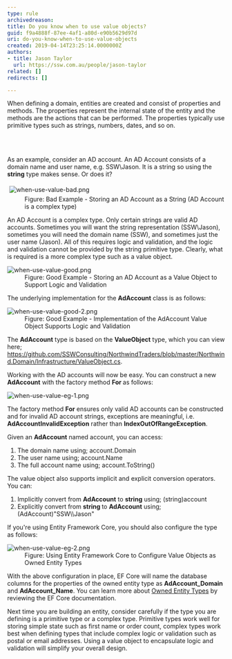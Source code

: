 ```yaml
---
type: rule
archivedreason: 
title: Do you know when to use value objects?
guid: f9a4888f-87ee-4af1-a80d-e90b5629d97d
uri: do-you-know-when-to-use-value-objects
created: 2019-04-14T23:25:14.0000000Z
authors:
- title: Jason Taylor
  url: https://ssw.com.au/people/jason-taylor
related: []
redirects: []

---
```



<p class="ssw15-rteElement-P">When defining a domain, entities are created and consist of properties and methods. The properties represent the internal state of the entity and the methods are the actions that can be performed. The properties typically use primitive types such as strings, numbers, dates, and so on.​​<br></p>
<br><excerpt class='endintro'></excerpt><br>
<p>As an example, consider an AD account. An AD Account consists of a domain name and user name, e.g. SSW\Jason. It is a string so using the 
   <strong>string</strong> type makes sense. Or does it?</p><dl class="badImage"><dt>
      <img src="/PublishingImages/when-use-value-bad.png" alt="when-use-value-bad.png" style="margin&#58;5px;" />
   </dt><dd>Figure&#58; Bad Example - Storing an AD Account as a String (AD Account is a complex type)</dd></dl><p>An AD Account is a complex type. Only certain strings are valid AD accounts. Sometimes you will want the string representation (SSW\Jason), sometimes you will need the domain name (SSW), and sometimes just the user name (Jason). All of this requires logic and validation, and the logic and validation cannot be provided by the string primitive type. Clearly, what is required is a more complex type such as a value object.</p><dl class="goodImage"><dt><img src="/PublishingImages/when-use-value-good.png" alt="when-use-value-good.png" />​<br></dt><dd>Figure&#58; Good Example - Storing an AD Account as a Value Object to Support Logic and Validation</dd></dl><p>The underlying implementation for the 
   <strong>AdAccount</strong> class is as follows&#58;</p><dl class="goodImage"><dt>
      <img src="/PublishingImages/when-use-value-good-2.png" alt="when-use-value-good-2.png" />
   </dt><dd>Figure&#58; Good Example - Implementation of the AdAccount Value Object Supports Logic and Validation</dd></dl><p>The 
   <strong>AdAccount</strong> type is based on the 
   <strong>ValueObject</strong> type, which you can view here; 
   <a href="https&#58;//github.com/SSWConsulting/NorthwindTraders/blob/master/Northwind.Domain/Infrastructure/ValueObject.cs">https&#58;//github.com/SSWConsulting/NorthwindTraders/blob/master/Northwind.Domain/Infrastructure/ValueObject.cs</a>. </p><p>Working with the AD accounts will now be easy. You can construct a new 
   <strong>AdAccount</strong> with the factory method 
   <strong>For </strong>as follows&#58;</p><dl class="image"><dt>
      <img src="/PublishingImages/when-use-value-eg-1.png" alt="when-use-value-eg-1.png" />
   </dt></dl><p>The factory method 
   <strong>For</strong> ensures only valid AD accounts can be constructed and for invalid AD account strings, exceptions are meaningful, i.e. 
   <strong>AdAccountInvalidException</strong> rather than 
   <strong>IndexOutOfRangeException</strong>.</p><p>Given an 
   <strong>AdAccount</strong> named account, you can access&#58;</p><ol><li>The domain name using; account.Domain</li><li>The user name using; account.Name</li><li>The full account name using; account.ToString()</li></ol><p>The value object also supports implicit and explicit conversion operators. You can&#58;<br></p><ol><li>Implicitly convert from 
      <strong>AdAccount</strong> to 
      <strong>string</strong> using; (string)account</li><li>Explicitly convert from 
      <strong>string </strong>to 
      <strong>AdAccount</strong> using; (AdAccount)&quot;SSW\\Jason&quot;</li></ol><p>If you're using Entity Framework Core, you should also configure the type as follows&#58;</p><dl class="image"><dt>
      <img src="/PublishingImages/when-use-value-eg-2.png" alt="when-use-value-eg-2.png" />
   </dt><dd>Figure&#58; Using Entity Framework Core to Configure Value Objects as Owned Entity Types</dd></dl><p>​With the above configuration in place, EF Core will name the database columns for the properties of the owned entity type as 
   <strong>AdAccount_Domain</strong> and 
   <strong>AdAccount_Name</strong>. You can learn more about 
   <a href="https&#58;//docs.microsoft.com/en-us/ef/core/modeling/owned-entities">Owned Entity Types</a> by reviewing the EF Core documentation.​<br></p><p>Next time you are building an entity, consider carefully if the type you are defining is a primitive type or a complex type. Primitive types work well for storing simple state such as first name or order count, complex types work best when defining types that include complex logic or validation such as postal or email addresses. Using a value object to encapsulate logic and validation will simplify your overall design.<br></p> 
<br>


